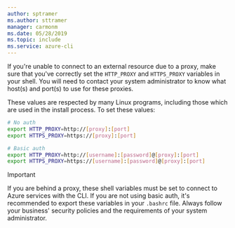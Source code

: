 ```yaml
---
author: sptramer
ms.author: sttramer
manager: carmonm
ms.date: 05/28/2019
ms.topic: include
ms.service: azure-cli
---
```

If you're unable to connect to an external resource due to a proxy, make sure that you've correctly set the `HTTP_PROXY` and `HTTPS_PROXY` variables in your shell. You will need to contact your system administrator
to know what host(s) and port(s) to use for these proxies.

These values are respected by many Linux programs, including those which are used in the install
process. To set these values:

```bash
# No auth
export HTTP_PROXY=http://[proxy]:[port]
export HTTPS_PROXY=https://[proxy]:[port]

# Basic auth
export HTTP_PROXY=http://[username]:[password]@[proxy]:[port]
export HTTPS_PROXY=https://[username]:[password]@[proxy]:[port]
```

> [!IMPORTANT]
> If you are behind a proxy, these shell variables must be set to connect to Azure services with the CLI.
> If you are not using basic auth, it's recommended to export these variables in your `.bashrc` file.
> Always follow your business' security policies and the requirements of your system administrator.
